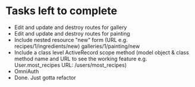 # Tasks left to complete

- Edit and update and destroy routes for gallery
- Edit and update and destroy routes for painting
- Include nested resource "new" form (URL e.g. recipes/1/ingredients/new)
  galleries/1/painting/new
- Include a class level ActiveRecord scope method (model object & class method name and URL to see the working feature e.g. User.most_recipes URL: /users/most_recipes)
- OmniAuth
- Done. Just gotta refactor
